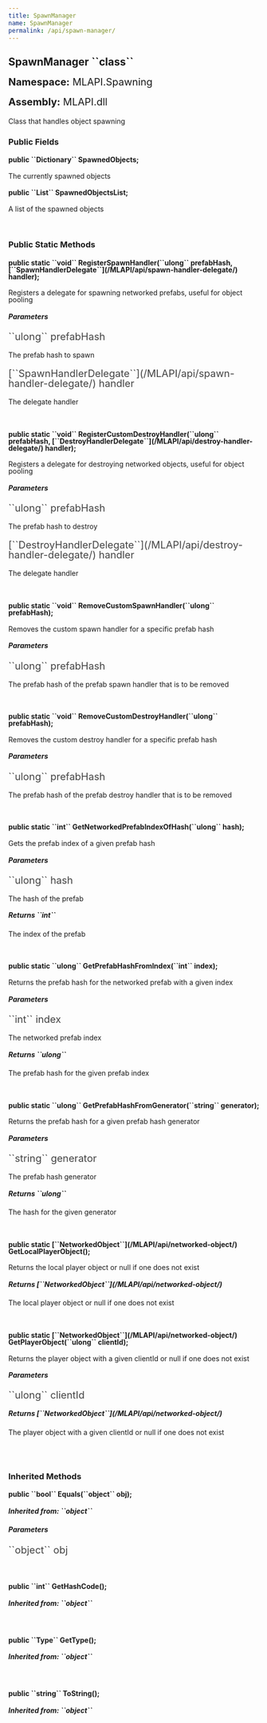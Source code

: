 ```yaml
---
title: SpawnManager
name: SpawnManager
permalink: /api/spawn-manager/
---
```


<div style="line-height: 1;">
	<h2 markdown="1">SpawnManager ``class``</h2>
	<p style="font-size: 20px;"><b>Namespace:</b> MLAPI.Spawning</p>
	<p style="font-size: 20px;"><b>Assembly:</b> MLAPI.dll</p>
</div>
<p>Class that handles object spawning</p>

<div>
	<h3 markdown="1">Public Fields</h3>
	<div style="line-height: 1;">
		<h4 markdown="1"><b>public ``Dictionary<ulong,NetworkedObject>`` SpawnedObjects;</b></h4>
		<p>The currently spawned objects</p>
	</div>
	<div style="line-height: 1;">
		<h4 markdown="1"><b>public ``List<NetworkedObject>`` SpawnedObjectsList;</b></h4>
		<p>A list of the spawned objects</p>
	</div>
</div>
<br>
<div>
	<h3 markdown="1">Public Static Methods</h3>
	<div style="line-height: 1;">
		<h4 markdown="1"><b>public static ``void`` RegisterSpawnHandler(``ulong`` prefabHash, [``SpawnHandlerDelegate``](/MLAPI/api/spawn-handler-delegate/) handler);</b></h4>
		<p>Registers a delegate for spawning networked prefabs, useful for object pooling</p>
		<h5><b>Parameters</b></h5>
		<div>
			<p style="font-size: 20px; color: #444;" markdown="1">``ulong`` prefabHash</p>
			<p>The prefab hash to spawn</p>
		</div>
		<div>
			<p style="font-size: 20px; color: #444;" markdown="1">[``SpawnHandlerDelegate``](/MLAPI/api/spawn-handler-delegate/) handler</p>
			<p>The delegate handler</p>
		</div>
	</div>
	<br>
	<div style="line-height: 1;">
		<h4 markdown="1"><b>public static ``void`` RegisterCustomDestroyHandler(``ulong`` prefabHash, [``DestroyHandlerDelegate``](/MLAPI/api/destroy-handler-delegate/) handler);</b></h4>
		<p>Registers a delegate for destroying networked objects, useful for object pooling</p>
		<h5><b>Parameters</b></h5>
		<div>
			<p style="font-size: 20px; color: #444;" markdown="1">``ulong`` prefabHash</p>
			<p>The prefab hash to destroy</p>
		</div>
		<div>
			<p style="font-size: 20px; color: #444;" markdown="1">[``DestroyHandlerDelegate``](/MLAPI/api/destroy-handler-delegate/) handler</p>
			<p>The delegate handler</p>
		</div>
	</div>
	<br>
	<div style="line-height: 1;">
		<h4 markdown="1"><b>public static ``void`` RemoveCustomSpawnHandler(``ulong`` prefabHash);</b></h4>
		<p>Removes the custom spawn handler for a specific prefab hash</p>
		<h5><b>Parameters</b></h5>
		<div>
			<p style="font-size: 20px; color: #444;" markdown="1">``ulong`` prefabHash</p>
			<p>The prefab hash of the prefab spawn handler that is to be removed</p>
		</div>
	</div>
	<br>
	<div style="line-height: 1;">
		<h4 markdown="1"><b>public static ``void`` RemoveCustomDestroyHandler(``ulong`` prefabHash);</b></h4>
		<p>Removes the custom destroy handler for a specific prefab hash</p>
		<h5><b>Parameters</b></h5>
		<div>
			<p style="font-size: 20px; color: #444;" markdown="1">``ulong`` prefabHash</p>
			<p>The prefab hash of the prefab destroy handler that is to be removed</p>
		</div>
	</div>
	<br>
	<div style="line-height: 1;">
		<h4 markdown="1"><b>public static ``int`` GetNetworkedPrefabIndexOfHash(``ulong`` hash);</b></h4>
		<p>Gets the prefab index of a given prefab hash</p>
		<h5><b>Parameters</b></h5>
		<div>
			<p style="font-size: 20px; color: #444;" markdown="1">``ulong`` hash</p>
			<p>The hash of the prefab</p>
		</div>
		<h5 markdown="1"><b>Returns ``int``</b></h5>
		<div>
			<p>The index of the prefab</p>
		</div>
	</div>
	<br>
	<div style="line-height: 1;">
		<h4 markdown="1"><b>public static ``ulong`` GetPrefabHashFromIndex(``int`` index);</b></h4>
		<p>Returns the prefab hash for the networked prefab with a given index</p>
		<h5><b>Parameters</b></h5>
		<div>
			<p style="font-size: 20px; color: #444;" markdown="1">``int`` index</p>
			<p>The networked prefab index</p>
		</div>
		<h5 markdown="1"><b>Returns ``ulong``</b></h5>
		<div>
			<p>The prefab hash for the given prefab index</p>
		</div>
	</div>
	<br>
	<div style="line-height: 1;">
		<h4 markdown="1"><b>public static ``ulong`` GetPrefabHashFromGenerator(``string`` generator);</b></h4>
		<p>Returns the prefab hash for a given prefab hash generator</p>
		<h5><b>Parameters</b></h5>
		<div>
			<p style="font-size: 20px; color: #444;" markdown="1">``string`` generator</p>
			<p>The prefab hash generator</p>
		</div>
		<h5 markdown="1"><b>Returns ``ulong``</b></h5>
		<div>
			<p>The hash for the given generator</p>
		</div>
	</div>
	<br>
	<div style="line-height: 1;">
		<h4 markdown="1"><b>public static [``NetworkedObject``](/MLAPI/api/networked-object/) GetLocalPlayerObject();</b></h4>
		<p>Returns the local player object or null if one does not exist</p>
		<h5 markdown="1"><b>Returns [``NetworkedObject``](/MLAPI/api/networked-object/)</b></h5>
		<div>
			<p>The local player object or null if one does not exist</p>
		</div>
	</div>
	<br>
	<div style="line-height: 1;">
		<h4 markdown="1"><b>public static [``NetworkedObject``](/MLAPI/api/networked-object/) GetPlayerObject(``ulong`` clientId);</b></h4>
		<p>Returns the player object with a given clientId or null if one does not exist</p>
		<h5><b>Parameters</b></h5>
		<div>
			<p style="font-size: 20px; color: #444;" markdown="1">``ulong`` clientId</p>
		</div>
		<h5 markdown="1"><b>Returns [``NetworkedObject``](/MLAPI/api/networked-object/)</b></h5>
		<div>
			<p>The player object with a given clientId or null if one does not exist</p>
		</div>
	</div>
	<br>
</div>
<br>
<div>
	<h3 markdown="1">Inherited Methods</h3>
	<div style="line-height: 1;">
		<h4 markdown="1"><b>public ``bool`` Equals(``object`` obj);</b></h4>
		<h5 markdown="1">Inherited from: ``object``</h5>
		<h5><b>Parameters</b></h5>
		<div>
			<p style="font-size: 20px; color: #444;" markdown="1">``object`` obj</p>
		</div>
	</div>
	<br>
	<div style="line-height: 1;">
		<h4 markdown="1"><b>public ``int`` GetHashCode();</b></h4>
		<h5 markdown="1">Inherited from: ``object``</h5>
	</div>
	<br>
	<div style="line-height: 1;">
		<h4 markdown="1"><b>public ``Type`` GetType();</b></h4>
		<h5 markdown="1">Inherited from: ``object``</h5>
	</div>
	<br>
	<div style="line-height: 1;">
		<h4 markdown="1"><b>public ``string`` ToString();</b></h4>
		<h5 markdown="1">Inherited from: ``object``</h5>
	</div>
</div>
<br>
